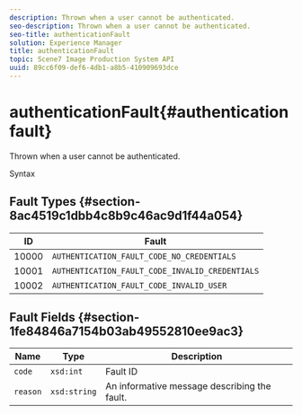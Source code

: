 ```yaml
---
description: Thrown when a user cannot be authenticated.
seo-description: Thrown when a user cannot be authenticated.
seo-title: authenticationFault
solution: Experience Manager
title: authenticationFault
topic: Scene7 Image Production System API
uuid: 89cc6f09-def6-4db1-a8b5-410909693dce
---
```


# authenticationFault{#authenticationfault}

Thrown when a user cannot be authenticated.

 Syntax 

## Fault Types {#section-8ac4519c1dbb4c8b9c46ac9d1f44a054}

|  ID  | Fault  |
|---|---|
|  10000  | `AUTHENTICATION_FAULT_CODE_NO_CREDENTIALS`  |
|  10001  | `AUTHENTICATION_FAULT_CODE_INVALID_CREDENTIALS`  |
|  10002  | `AUTHENTICATION_FAULT_CODE_INVALID_USER`  |

## Fault Fields {#section-1fe84846a7154b03ab49552810ee9ac3}

|  Name  | Type  | Description  |
|---|---|---|
|  `code`  | `xsd:int`  | Fault ID  |
|  `reason`  | `xsd:string`  | An informative message describing the fault.  |

